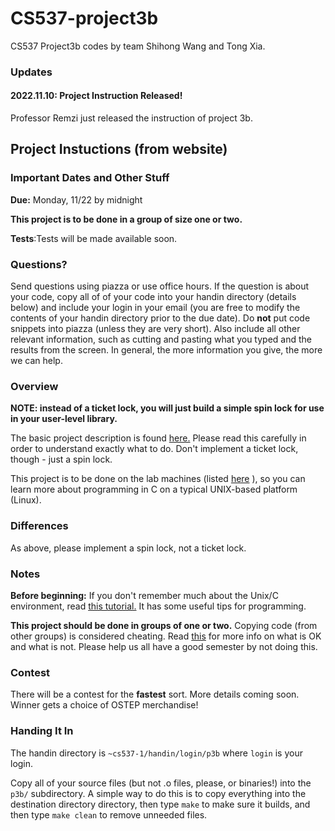 # CS537-project3b
CS537 Project3b codes by team Shihong Wang and Tong Xia.





### Updates

#### 2022.11.10: Project Instruction Released!

Professor Remzi just released the instruction of project 3b.

















## Project Instuctions (from website)

### Important Dates and Other Stuff

**Due:** Monday, 11/22 by midnight

**This project is to be done in a group of size one or two.**

**Tests**:Tests will be made available soon.

### Questions?

Send questions using piazza or use office hours. If the question is about your code, copy all of of your code into your handin directory (details below) and include your login in your email (you are free to modify the contents of your handin directory prior to the due date). Do **not** put code snippets into piazza (unless they are very short). Also include all other relevant information, such as cutting and pasting what you typed and the results from the screen. In general, the more information you give, the more we can help.

### Overview

**NOTE: instead of a ticket lock, you will just build a simple spin lock for use in your user-level library.**

The basic project description is found [here.](https://github.com/remzi-arpacidusseau/ostep-projects/tree/master/concurrency-xv6-threads) Please read this carefully in order to understand exactly what to do. Don't implement a ticket lock, though - just a spin lock.

This project is to be done on the lab machines (listed [here](https://csl.cs.wisc.edu/docs/csl/2012-08-16-instructional-facilities/) ), so you can learn more about programming in C on a typical UNIX-based platform (Linux).

### Differences

As above, please implement a spin lock, not a ticket lock.

### Notes

**Before beginning:** If you don't remember much about the Unix/C environment, read [this tutorial.](http://pages.cs.wisc.edu/~remzi/OSTEP/lab-tutorial.pdf) It has some useful tips for programming.

**This project should be done in groups of one or two.** Copying code (from other groups) is considered cheating. Read [this](https://pages.cs.wisc.edu/~remzi/Classes/537/Fall2022/dontcheat.html) for more info on what is OK and what is not. Please help us all have a good semester by not doing this.

### Contest

There will be a contest for the **fastest** sort. More details coming soon. Winner gets a choice of OSTEP merchandise!

### Handing It In

The handin directory is `~cs537-1/handin/login/p3b` where `login` is your login.

Copy all of your source files (but not .o files, please, or binaries!) into the `p3b/` subdirectory. A simple way to do this is to copy everything into the destination directory directory, then type `make` to make sure it builds, and then type `make clean` to remove unneeded files.